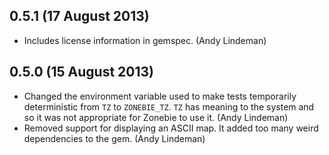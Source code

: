 ## 0.5.1 (17 August 2013)

* Includes license information in gemspec. (Andy Lindeman)

## 0.5.0 (15 August 2013)

* Changed the environment variable used to make tests temporarily deterministic
  from `TZ` to `ZONEBIE_TZ`. `TZ` has meaning to the system and so it was not
  appropriate for Zonebie to use it. (Andy Lindeman)
* Removed support for displaying an ASCII map. It added too many weird
  dependencies to the gem. (Andy Lindeman)
